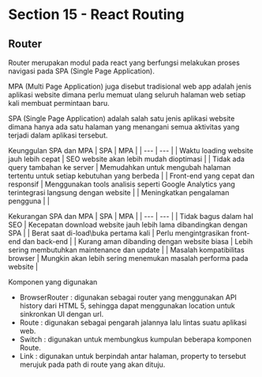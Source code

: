 # Section 15 - React Routing

## Router
Router merupakan modul pada react yang berfungsi melakukan proses navigasi pada SPA (Single Page Application).

MPA (Multi Page Application) juga disebut tradisional web app adalah jenis aplikasi website dimana perlu memuat ulang seluruh halaman web setiap kali membuat permintaan baru.

SPA (Single Page Application) adalah salah satu jenis aplikasi website dimana hanya ada satu halaman yang menangani semua aktivitas yang terjadi dalam aplikasi tersebut.

Keunggulan SPA dan MPA
| SPA | MPA |
| --- | --- |
| Waktu loading website jauh lebih cepat | SEO website akan lebih mudah dioptimasi |
| Tidak ada query tambahan ke server | Memudahkan untuk mengubah halaman tertentu untuk setiap kebutuhan yang berbeda |
| Front-end yang cepat dan responsif | Menggunakan tools analisis seperti Google Analytics yang terintegrasi langsung dengan website |
| Meningkatkan pengalaman pengguna | |

Kekurangan SPA dan MPA
| SPA | MPA |
| --- | --- |
| Tidak bagus dalam hal SEO | Kecepatan download website jauh lebih lama dibandingkan dengan SPA |
| Berat saat di-load\buka pertama kali | Perlu mengintgrasikan front-end dan back-end |
| Kurang aman dibanding dengan website biasa | Lebih sering membutuhkan maintenance dan update |
| Masalah kompatibilitas browser | Mungkin akan lebih sering menemukan masalah performa pada website |

Komponen yang digunakan
* BrowserRouter : digunakan sebagai router yang menggunakan API history dari HTML 5, sehingga dapat menggunakan location untuk sinkronkan UI dengan url.
* Route : digunakan sebagai pengarah jalannya lalu lintas suatu aplikasi web.
* Switch : digunakan untuk membungkus kumpulan beberapa komponen Route.
* Link : digunakan untuk berpindah antar halaman, property to tersebut merujuk pada path di route yang akan dituju.
